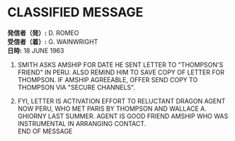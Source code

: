 # CLASSIFIED MESSAGE

**発信者（発）:** D. ROMEO  
**受信者（着）:** G. WAINWRIGHT  
**日時:** 18 JUNE 1963  

1. SMITH ASKS AMSHIP FOR DATE HE SENT LETTER TO "THOMPSON'S FRIEND" IN PERU. ALSO REMIND HIM TO SAVE COPY OF LETTER FOR THOMPSON. IF AMSHIP AGREEABLE, OFFER SEND COPY TO THOMPSON VIA "SECURE CHANNELS".

2. FYI, LETTER IS ACTIVATION EFFORT TO RELUCTANT DRAGON AGENT NOW PERU, WHO MET PARIS BY THOMPSON AND WALLACE A. GHIORNY LAST SUMMER. AGENT IS GOOD FRIEND AMSHIP WHO WAS INSTRUMENTAL IN ARRANGING CONTACT.  
END OF MESSAGE